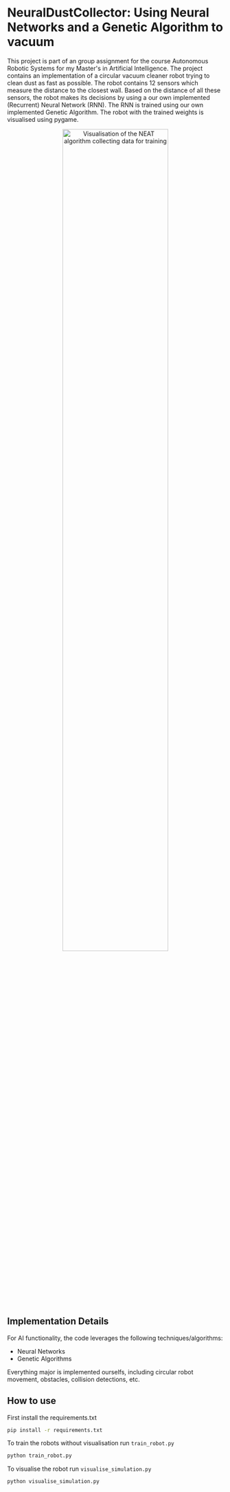 # NeuralDustCollector: Using Neural Networks and a Genetic Algorithm to vacuum
This project is part of an group assignment for the course Autonomous Robotic Systems for my Master's in Artificial Intelligence. The project contains an implementation of a circular vacuum cleaner robot trying to clean dust as fast as possible. The robot contains 12 sensors which measure the distance to the closest wall. Based on the distance of all these sensors, the robot makes its decisions by using a our own implemented (Recurrent) Neural Network (RNN). The RNN is trained using our own implemented Genetic Algorithm. The robot with the trained weights is visualised using pygame.

<p align="center" width="100%">
    <img src="images\neural-dust-collector.gif" alt="Visualisation of the NEAT algorithm collecting data for training" width="70%">
</p>

## Implementation Details
For AI functionality, the code leverages the following techniques/algorithms:
* Neural Networks
* Genetic Algorithms

Everything major is implemented ourselfs, including circular robot movement, obstacles, collision detections, etc.

## How to use
First install the requirements.txt
```bash
pip install -r requirements.txt
```

To train the robots without visualisation run `train_robot.py`
```bash
python train_robot.py
```

To visualise the robot run `visualise_simulation.py`
```bash
python visualise_simulation.py
```
